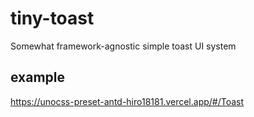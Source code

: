 # tiny-toast

Somewhat framework-agnostic simple toast UI system

## example

https://unocss-preset-antd-hiro18181.vercel.app/#/Toast
